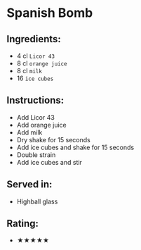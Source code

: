 # Spanish Bomb

## Ingredients:
- 4 cl `Licor 43`
- 8 cl `orange juice`
- 8 cl `milk`
- 16 `ice cubes`

## Instructions:
- Add Licor 43
- Add orange juice
- Add milk
- Dry shake for 15 seconds
- Add ice cubes and shake for 15 seconds
- Double strain
- Add ice cubes and stir

## Served in:
- Highball glass

## Rating:
- ★★★★★
